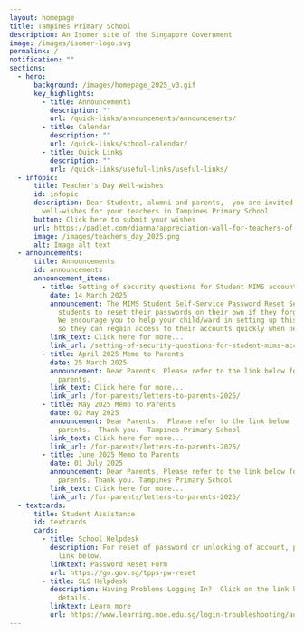 ```yaml
---
layout: homepage
title: Tampines Primary School
description: An Isomer site of the Singapore Government
image: /images/isomer-logo.svg
permalink: /
notification: ""
sections:
  - hero:
      background: /images/homepage_2025_v3.gif
      key_highlights:
        - title: Announcements
          description: ""
          url: /quick-links/announcements/announcements/
        - title: Calendar
          description: ""
          url: /quick-links/school-calendar/
        - title: Quick Links
          description: ""
          url: /quick-links/useful-links/useful-links/
  - infopic:
      title: Teacher's Day Well-wishes
      id: infopic
      description: Dear Students, alumni and parents,  you are invited to submit your
        well-wishes for your teachers in Tampines Primary School.
      button: Click here to submit your wishes
      url: https://padlet.com/dianna/appreciation-wall-for-teachers-of-tampines-primary-school-e1es9xa93xfjjfij
      image: /images/teachers_day_2025.png
      alt: Image alt text
  - announcements:
      title: Announcements
      id: announcements
      announcement_items:
        - title: Setting of security questions for Student MIMS account
          date: 14 March 2025
          announcement: The MIMS Student Self-Service Password Reset Service allows
            students to reset their passwords on their own if they forget them.
            We encourage you to help your child/ward in setting up this service
            so they can regain access to their accounts quickly when needed.
          link_text: Click here for more...
          link_url: /setting-of-security-questions-for-student-mims-account/
        - title: April 2025 Memo to Parents
          date: 25 March 2025
          announcement: Dear Parents, Please refer to the link below for the April memo to
            parents.
          link_text: Click here for more...
          link_url: /for-parents/letters-to-parents-2025/
        - title: May 2025 Memo to Parents
          date: 02 May 2025
          announcement: Dear Parents,  Please refer to the link below for the May memo to
            parents.  Thank you.  Tampines Primary School
          link_text: Click here for more...
          link_url: /for-parents/letters-to-parents-2025/
        - title: June 2025 Memo to Parents
          date: 01 July 2025
          announcement: Dear Parents, Please refer to the link below for the May memo to
            parents. Thank you. Tampines Primary School
          link_text: Click here for more...
          link_url: /for-parents/letters-to-parents-2025/
  - textcards:
      title: Student Assistance
      id: textcards
      cards:
        - title: School Helpdesk
          description: For reset of password or unlocking of account, please click on the
            link below.
          linktext: Password Reset Form
          url: https://go.gov.sg/tpps-pw-reset
        - title: SLS Helpdesk
          description: Having Problems Logging In?  Click on the link below for further
            details.
          linktext: Learn more
          url: https://www.learning.moe.edu.sg/login-troubleshooting/authentication/index/
---
```


